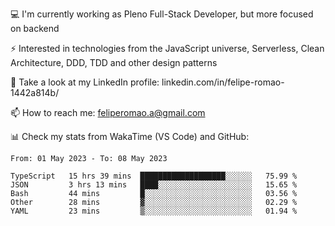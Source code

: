 💻 I'm currently working as Pleno Full-Stack Developer, but more focused on backend

⚡ Interested in technologies from the JavaScript universe, Serverless, Clean Architecture, DDD, TDD and other design patterns

👥 Take a look at my LinkedIn profile: linkedin.com/in/felipe-romao-1442a814b/

📫 How to reach me: feliperomao.a@gmail.com

📊 Check my stats from WakaTime (VS Code) and GitHub:

<!--START_SECTION:waka-->

```text
From: 01 May 2023 - To: 08 May 2023

TypeScript   15 hrs 39 mins  ███████████████████░░░░░░   75.99 %
JSON         3 hrs 13 mins   ████░░░░░░░░░░░░░░░░░░░░░   15.65 %
Bash         44 mins         █░░░░░░░░░░░░░░░░░░░░░░░░   03.56 %
Other        28 mins         ▓░░░░░░░░░░░░░░░░░░░░░░░░   02.29 %
YAML         23 mins         ▒░░░░░░░░░░░░░░░░░░░░░░░░   01.94 %
```

<!--END_SECTION:waka-->

